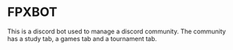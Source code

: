 # FPXBOT

This is a discord bot used to manage a discord community. The community has a study tab, a games tab and a tournament tab.
